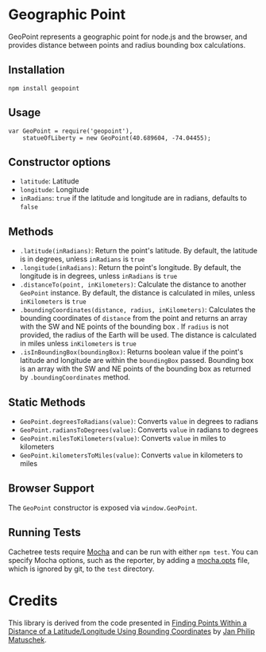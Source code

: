 # Geographic Point

GeoPoint represents a geographic point for node.js and the browser, and provides distance between points and radius bounding box calculations.

## Installation

    npm install geopoint 

## Usage

```
var GeoPoint = require('geopoint'),
    statueOfLiberty = new GeoPoint(40.689604, -74.04455);
```

## Constructor options

* `latitude`: Latitude
* `longitude`: Longitude
* `inRadians`: `true` if the latitude and longitude are in radians, defaults to `false`

## Methods

* `.latitude(inRadians)`: Return the point's latitude. By default, the latitude is in degrees, unless `inRadians` is `true`
* `.longitude(inRadians)`: Return the point's longitude. By default, the longitude is in degrees, unless `inRadians` is `true`
* `.distanceTo(point, inKilometers)`: Calculate the distance to another `GeoPoint` instance. By default, the distance is calculated in miles, unless `inKilometers` is `true`
* `.boundingCoordinates(distance, radius, inKilometers)`: Calculates the bounding coordinates of `distance` from the point and returns an array with the SW and NE points of the bounding box . If `radius` is not provided, the radius of the Earth will be used. The distance is calculated in miles unless `inKilometers` is `true`
* `.isInBoundingBox(boundingBox)`: Returns boolean value if the point's latitude and longitude are within the `boundingBox` passed. Bounding box is an array with the SW and NE points of the bounding box as returned by `.boundingCoordinates` method.

## Static Methods

* `GeoPoint.degreesToRadians(value)`: Converts `value` in degrees to radians
* `GeoPoint.radiansToDegrees(value)`: Converts `value` in radians to degrees
* `GeoPoint.milesToKilometers(value)`: Converts `value` in miles to kilometers
* `GeoPoint.kilometersToMiles(value)`: Converts `value` in kilometers to miles

## Browser Support

The `GeoPoint` constructor is exposed via `window.GeoPoint`.

## Running Tests

Cachetree tests require [Mocha](http://visionmedia.github.com/mocha/) and can be run with either `npm test`.  You can specify Mocha options, such as the reporter, by adding a [mocha.opts](http://visionmedia.github.com/mocha/#mocha.opts) file, which is ignored by git, to the `test` directory.
 
# Credits

This library is derived from the code presented in [Finding Points Within a Distance of a Latitude/Longitude Using Bounding Coordinates](http://janmatuschek.de/LatitudeLongitudeBoundingCoordinates) by [Jan Philip Matuschek](http://janmatuschek.de/Contact).
